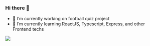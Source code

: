 
### Hi there 👋

- 🔭 I’m currently working on football quiz project
- 🌱 I’m currently learning ReactJS, Typescript, Express, and other Frontend techs


![](https://gh-hits.nomadcoders.workers.dev/view?username=whereisrmsqhs)

<!--
**whereisrmsqhs/whereisrmsqhs** is a ✨ _special_ ✨ repository because its `README.md` (this file) appears on your GitHub profile.

Here are some ideas to get you started:

- 🔭 I’m currently working on ...
- 🌱 I’m currently learning ...
- 👯 I’m looking to collaborate on ...
- 🤔 I’m looking for help with ...
- 💬 Ask me about ...
- 📫 How to reach me: ...
- 😄 Pronouns: ...
- ⚡ Fun fact: ...
-->
